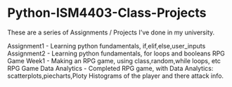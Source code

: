 # Python-ISM4403-Class-Projects
These are a series of Assignments / Projects I've done in my university.

Assignment1 - Learning python fundamentals, if,elif,else,user_inputs
Assignment2 - Learning python fundamentals, for loops and booleans 
RPG Game Week1 - Making an RPG game, using class,random,while loops, etc
RPG Game Data Analytics - Completed RPG game, with Data Analytics: scatterplots,piecharts,Ploty Histograms of the player and there attack info.


